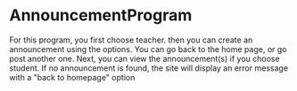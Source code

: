 # AnnouncementProgram
For this program, you first choose teacher. then you can create an announcement using the options. You can go back to the home page, or go post another one.
Next, you can view the announcement(s) if you choose student. If no announcement is found, the site will display an error message with a "back to homepage" option

